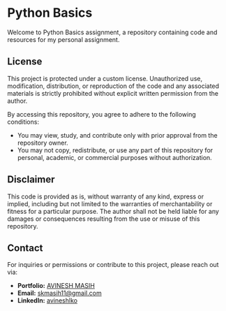 # Python Basics

Welcome to Python Basics assignment, a repository containing code and resources for my personal assignment.

## License

This project is protected under a custom license. Unauthorized use, modification, distribution, or reproduction of the code and any associated materials is strictly prohibited without explicit written permission from the author.

By accessing this repository, you agree to adhere to the following conditions:

* You may view, study, and contribute only with prior approval from the repository owner.  
* You may not copy, redistribute, or use any part of this repository for personal, academic, or commercial purposes without authorization.

## Disclaimer 

This code is provided as is, without warranty of any kind, express or implied, including but not limited to the warranties of merchantability or fitness for a particular purpose. The author shall not be held liable for any damages or consequences resulting from the use or misuse of this repository.

## Contact

For inquiries or permissions or contribute to this project, please reach out via:

- **Portfolio:** [AVINESH MASIH](https://avinesh-masih.github.io/)
- **Email:** [skmasih11@gmail.com](mailto:skmasih11@gmail.com)  
- **LinkedIn:** [avineshlko](https://www.linkedin.com/in/avineshlko/)
